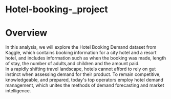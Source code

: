 # Hotel-booking-_project
# Overview 
In this analysis, we will explore the Hotel Booking Demand dataset from Kaggle, which contains booking information for a city hotel and a resort hotel, and includes information such as when the booking was made, length of stay, the number of adults,and children and the amount paid.
<br>
In a rapidly shifting travel landscape, hotels cannot afford to rely on gut instinct when assessing demand for their product. To remain competitive, knowledgeable, and prepared, today's top operators employ hotel demand management, which unites the methods of demand forecasting and market intelligence.
